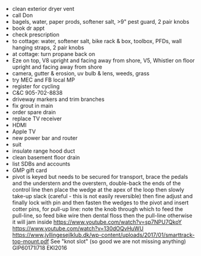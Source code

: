 - clean exterior dryer vent
- call Don
- bagels, water, paper prods, softener salt, >9" pest guard, 2 pair knobs
- book dr appt
- check prescription
- to cottage: water, softener salt, bike rack & box, toolbox, PFDs, wall hanging straps, 2 pair knobs
- at cottage: turn propane back on
- Eze on top, V8 upright and facing away from shore, V5, Whistler on floor upright and facing away from shore
- camera, gutter & erosion, uv bulb & lens, weeds, grass
- try MEC and FB local MP
- register for cycling
- C&C 905-702-8838
- driveway markers and trim branches
- fix grout in main
- order spare drain
- replace TV receiver
- HDMI
- Apple TV
- new power bar and router
- suit
- insulate range hood duct
- clean basement floor drain
- list SDBs and accounts
- GMP gift card
- pivot is keyed but needs to be secured for transport, brace the pedals and the understern and the overstern, double-back the ends of the control line then place the wedge at the apex of the loop then slowly take-up slack (careful - this is not easily reversible) then fine adjust and finally lock with pin and then fasten the wedges to the pivot and insert cotter pins, for pull-up line: note the knob through which to feed the pull-line, so feed bike wire then dental floss then the pull-line otherwise it will jam inside https://www.youtube.com/watch?v=sp7NPU7QkoY https://www.youtube.com/watch?v=130dOQvHuWU https://www.jyllingesejlklub.dk/wp-content/uploads/2017/01/smarttrack-top-mount.pdf See "knot slot" (so good we are not missing anything) GIP60171I718 EKI2016
